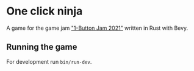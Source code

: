 # One click ninja

A game for the game jam
["1-Button Jam 2021"](https://itch.io/jam/1-button-jam-2021)
written in Rust with Bevy.

## Running the game

For development run `bin/run-dev`.
